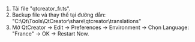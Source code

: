 1) Tải file "qtcreator_fr.ts".
2) Backup file và thay thế tại đường dẫn: "C:\Qt\Tools\QtCreator\share\qtcreator\translations"
3) Mở QtCreator -> Edit -> Preferences -> Environment -> Chọn Language: "France" -> OK -> Restart Now.
